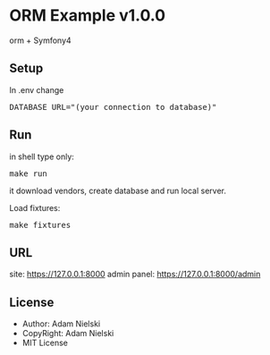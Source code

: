 # ORM Example v1.0.0
orm + Symfony4


## Setup
In .env change
<pre>
DATABASE_URL="(your connection to database)"
</pre>


## Run
in shell type only: <pre>make run</pre>
it download vendors, create database and run local server.

Load fixtures: <pre>make fixtures</pre>

## URL
site: https://127.0.0.1:8000
admin panel: https://127.0.0.1:8000/admin

## License
* Author: Adam Nielski
* CopyRight: Adam Nielski
* MIT License
